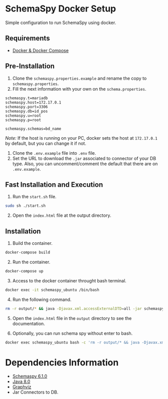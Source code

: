# SchemaSpy Docker Setup

Simple configuration to run SchemaSpy using docker.

## Requirements

- [Docker & Docker Compose](https://www.docker.com/)

## Pre-Installation

1. Clone the `schemaspy.properties.example` and rename the copy to `schemaspy.properties`.
2. Fill the next information with your own on the `schema.properties`.

```
schemaspy.t=mariadb
schemaspy.host=172.17.0.1
schemaspy.port=3306
schemaspy.db=id_pos
schemaspy.u=root
schemaspy.p=root

schemaspy.schemas=bd_name
```

_Note:_ If the host is running on your PC, docker sets the host at `172.17.0.1` by default, but you can change it if not.

1. Clone the `.env.example` file into `.env` file.
2. Set the URL to download the `.jar` associated to connector of your DB type. Also, you can uncomment/comment the default that there are on `.env.example`.

## Fast Installation and Execution

1. Run the `start.sh` file.

```bash
sudo sh ./start.sh
```

2. Open the `index.html` file at the output directory.

## Installation

1. Build the container.

```bash
docker-compose build
```

2. Run the container.

```bash
docker-compose up
```

3. Access to the docker container throught bash terminal.

```bash
docker exec -it schemaspy_ubuntu /bin/bash 
```

4. Run the following command.

```bash
rm -r output/* && java -Djavax.xml.accessExternalDTD=all -jar schemaspy-exec.jar -configFile schemaspy/schemaspy.properties
```

5. Open the `index.html` file in the `output` directory to see the documentation.

6. Optionally, you can run schema spy without enter to bash.

```bash
docker exec schemaspy_ubuntu bash -c 'rm -r output/* && java -Djavax.xml.accessExternalDTD=all -jar schemaspy-exec.jar -configFile schemaspy/schemaspy.properties'
```

# Dependencies Information

- [Schemaspy 6.1.0](https://schemaspy.readthedocs.io/en/v6.1.0/new.html)
- [Java 8.0](https://openjdk.org/projects/jdk8/)
- [Graphviz](http://www.graphviz.org/download/)
- Jar Connectors to DB.